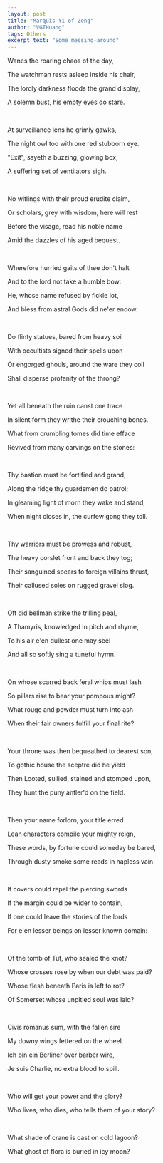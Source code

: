 ```yaml
---
layout: post
title: "Marquis Yi of Zeng"
author: "VGTHuang"
tags: Others
excerpt_text: "Some messing-around"
---
```



Wanes the roaring chaos of the day,

The watchman rests asleep inside his chair,

The lordly darkness floods the grand display,

A solemn bust, his empty eyes do stare.


&nbsp;


At surveillance lens he grimly gawks,

The night owl too with one red stubborn eye.

"Exit", sayeth a buzzing, glowing box,

A suffering set of ventilators sigh.


&nbsp;


No witlings with their proud erudite claim,

Or scholars, grey with wisdom, here will rest

Before the visage, read his noble name

Amid the dazzles of his aged bequest.


&nbsp;


Wherefore hurried gaits of thee don't halt

And to the lord not take a humble bow:

He, whose name refused by fickle lot,

And bless from astral Gods did ne'er endow.


&nbsp;


Do flinty statues, bared from heavy soil

With occultists signed their spells upon

Or engorged ghouls, around the ware they coil

Shall disperse profanity of the throng?


&nbsp;


Yet all beneath the ruin canst one trace

In silent form they writhe their crouching bones.

What from crumbling tomes did time efface

Revived from many carvings on the stones:


&nbsp;


Thy bastion must be fortified and grand,

Along the ridge thy guardsmen do patrol;

In gleaming light of morn they wake and stand,

When night closes in, the curfew gong they toll.


&nbsp;


Thy warriors must be prowess and robust,

The heavy corslet front and back they tog;

Their sanguined spears to foreign villains thrust,

Their callused soles on rugged gravel slog.


&nbsp;


Oft did bellman strike the trilling peal,

A Thamyris, knowledged in pitch and rhyme,

To his air e'en dullest one may seel

And all so softly sing a tuneful hymn.


&nbsp;


On whose scarred back feral whips must lash

So pillars rise to bear your pompous might?

What rouge and powder must turn into ash

When their fair owners fulfill your final rite?


&nbsp;


Your throne was then bequeathed to dearest son,

To gothic house the sceptre did he yield

Then Looted, sullied, stained and stomped upon,

They hunt the puny antler'd on the field.


&nbsp;


Then your name forlorn, your title erred

Lean characters compile your mighty reign,

These words, by fortune could someday be bared,

Through dusty smoke some reads in hapless vain.


&nbsp;


If covers could repel the piercing swords

If the margin could be wider to contain,

If one could leave the stories of the lords

For e'en lesser beings on lesser known domain:


&nbsp;


Of the tomb of Tut, who sealed the knot?

Whose crosses rose by when our debt was paid?

Whose flesh beneath Paris is left to rot?

Of Somerset whose unpitied soul was laid?


&nbsp;


Civis romanus sum, with the fallen sire

My downy wings fettered on the wheel.

Ich bin ein Berliner over barber wire,

Je suis Charlie, no extra blood to spill.


&nbsp;


Who will get your power and the glory?

Who lives, who dies, who tells them of your story?


&nbsp;


What shade of crane is cast on cold lagoon?

What ghost of flora is buried in icy moon?